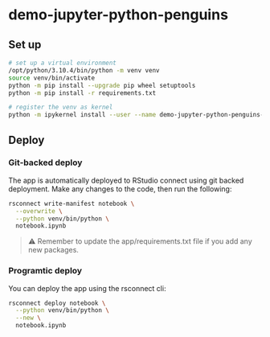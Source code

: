 # demo-jupyter-python-penguins

## Set up

```bash
# set up a virtual environment
/opt/python/3.10.4/bin/python -m venv venv
source venv/bin/activate
python -m pip install --upgrade pip wheel setuptools
python -m pip install -r requirements.txt

# register the venv as kernel
python -m ipykernel install --user --name demo-jupyter-python-penguins-3-10-4
```

## Deploy

### Git-backed deploy

The app is automatically deployed to RStudio connect using git backed deployment. Make any changes to the code, then run the following:

```bash
rsconnect write-manifest notebook \
  --overwrite \
  --python venv/bin/python \
  notebook.ipynb
```

> ⚠️ Remember to update the app/requirements.txt file if you add any new packages.

### Programtic deploy

You can deploy the app using the rsconnect cli:

```bash
rsconnect deploy notebook \
  --python venv/bin/python \
  --new \
  notebook.ipynb
```

